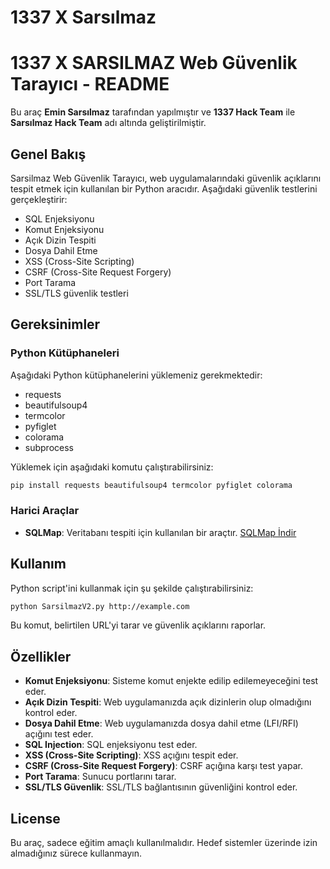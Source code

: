 # 1337 X Sarsılmaz

# 1337 X SARSILMAZ Web Güvenlik Tarayıcı - README

Bu araç **Emin Sarsılmaz** tarafından yapılmıştır ve **1337 Hack Team** ile **Sarsılmaz Hack Team** adı altında geliştirilmiştir.

## Genel Bakış
Sarsilmaz Web Güvenlik Tarayıcı, web uygulamalarındaki güvenlik açıklarını tespit etmek için kullanılan bir Python aracıdır.
Aşağıdaki güvenlik testlerini gerçekleştirir:
- SQL Enjeksiyonu
- Komut Enjeksiyonu
- Açık Dizin Tespiti
- Dosya Dahil Etme
- XSS (Cross-Site Scripting)
- CSRF (Cross-Site Request Forgery)
- Port Tarama
- SSL/TLS güvenlik testleri

## Gereksinimler

### Python Kütüphaneleri
Aşağıdaki Python kütüphanelerini yüklemeniz gerekmektedir:
- requests
- beautifulsoup4
- termcolor
- pyfiglet
- colorama
- subprocess

Yüklemek için aşağıdaki komutu çalıştırabilirsiniz:

```bash
pip install requests beautifulsoup4 termcolor pyfiglet colorama
```

### Harici Araçlar
- **SQLMap**: Veritabanı tespiti için kullanılan bir araçtır. [SQLMap İndir](https://github.com/sqlmapproject/sqlmap)

## Kullanım
Python script'ini kullanmak için şu şekilde çalıştırabilirsiniz:

```bash
python SarsilmazV2.py http://example.com
```

Bu komut, belirtilen URL'yi tarar ve güvenlik açıklarını raporlar.

## Özellikler
- **Komut Enjeksiyonu**: Sisteme komut enjekte edilip edilemeyeceğini test eder.
- **Açık Dizin Tespiti**: Web uygulamanızda açık dizinlerin olup olmadığını kontrol eder.
- **Dosya Dahil Etme**: Web uygulamanızda dosya dahil etme (LFI/RFI) açığını test eder.
- **SQL Injection**: SQL enjeksiyonu test eder.
- **XSS (Cross-Site Scripting)**: XSS açığını tespit eder.
- **CSRF (Cross-Site Request Forgery)**: CSRF açığına karşı test yapar.
- **Port Tarama**: Sunucu portlarını tarar.
- **SSL/TLS Güvenlik**: SSL/TLS bağlantısının güvenliğini kontrol eder.

## License
Bu araç, sadece eğitim amaçlı kullanılmalıdır. Hedef sistemler üzerinde izin almadığınız sürece kullanmayın.
